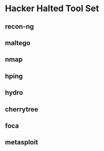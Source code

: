 # Hacker Halted Tool Set

## recon-ng

## maltego

## nmap

## hping

## hydro

## cherrytree

## foca

## metasploit